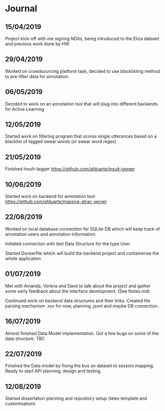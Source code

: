 Journal
=======

## 15/04/2019

Project kick-off with me signing NDAs, being introduced to the Eliza dataset and previous work done by HW

## 29/04/2019

Worked on crowdsourcing platform task, decided to use blacklisting method to pre-filter data for annotation.

## 06/05/2019

Decided to work on an annotation tool that will plug into different backends for Active Learning

## 12/05/2019

Started work on filtering program that scores single utterances based on a blacklist of tagged swear words (or swear word regex)

## 21/05/2019

Finished Insult-tagger https://github.com/afduarte/insult-tagger 

## 10/06/2019

Started work on backend for annotation tool https://github.com/afduarte/massive-atrac-server

## 22/06/2019

Worked on local database connection for SQLite DB which will keep track of annotation users and annotation information.

Initiated connection with test Data Structure for the type User

Started Dockerfile which will build the backend project and containerise the whole application

## 01/07/2019

Met with Amanda, Verena and Dave to talk about the project and gather some early feedback about the interface development. (See Notes.md)

Continued work on backend data structures and their links. Created file parsing mechanism .xsv for now, planning .jsonl and maybe DB connection.

## 16/07/2019

Almost finished Data Model implementation. Got a few bugs on some of the data structure. TBC

## 22/07/2019

Finished the Data model by fixing the bus on dataset to session mapping. Ready to start API planning, design and testing.

## 12/08/2019

Started dissertation planning and repository setup (latex template and customisation).

